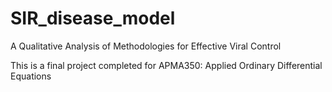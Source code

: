 # SIR_disease_model
A Qualitative Analysis of Methodologies for Effective Viral Control

This is a final project completed for APMA350: Applied Ordinary Differential Equations
